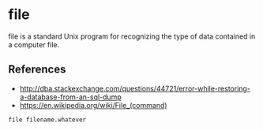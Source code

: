 # file

file is a standard Unix program for recognizing the type of data contained in a computer file.

## References
* http://dba.stackexchange.com/questions/44721/error-while-restoring-a-database-from-an-sql-dump
* https://en.wikipedia.org/wiki/File_(command)

```
file filename.whatever
```
